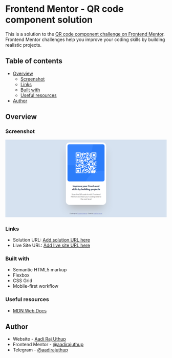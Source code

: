 # Frontend Mentor - QR code component solution

This is a solution to the [QR code component challenge on Frontend Mentor](https://www.frontendmentor.io/challenges/qr-code-component-iux_sIO_H). Frontend Mentor challenges help you improve your coding skills by building realistic projects. 

## Table of contents

- [Overview](#overview)
  - [Screenshot](#screenshot)
  - [Links](#links)
  - [Built with](#built-with)
  - [Useful resources](#useful-resources)
- [Author](#author)

## Overview

### Screenshot

![](./screenshot.png)

### Links

- Solution URL: [Add solution URL here](https://github.com/aadirajuthup/qr-code-component-main)
- Live Site URL: [Add live site URL here](https://aadirajuthup.github.io/qr-code-component-main/)

### Built with

- Semantic HTML5 markup
- Flexbox
- CSS Grid
- Mobile-first workflow

### Useful resources

- [MDN Web Docs](https://developer.mozilla.org/en-US/)

## Author

- Website - [Aadi Raj Uthup](https://direct.me/aadirajuthup)
- Frontend Mentor - [@aadirajuthup](https://www.frontendmentor.io/profile/aadirajuthup)
- Telegram - [@aadirajuthup](https://www.telegram.me/aadirajuthup)